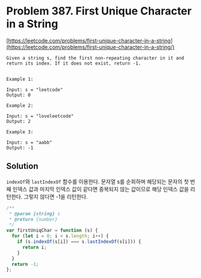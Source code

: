 # Problem 387. First Unique Character in a String

[https://leetcode.com/problems/first-unique-character-in-a-string](https://leetcode.com/problems/first-unique-character-in-a-string/)

```
Given a string s, find the first non-repeating character in it and return its index. If it does not exist, return -1.


Example 1:

Input: s = "leetcode"
Output: 0

Example 2:

Input: s = "loveleetcode"
Output: 2

Example 3:

Input: s = "aabb"
Output: -1
```

## Solution

`indexOf`와 `lastIndexOf` 함수를 이용한다. 문자열 s를 순회하며 해당되는 문자의 첫 번째 인덱스 값과 마지막 인덱스 값이 같다면 중복되지 않는 값이므로 해당 인덱스 값을 리턴한다. 그렇지 않다면 -1을 리턴한다.

```js
/**
 * @param {string} s
 * @return {number}
 */
var firstUniqChar = function (s) {
  for (let i = 0; i < s.length; i++) {
    if (s.indexOf(s[i]) === s.lastIndexOf(s[i])) {
      return i;
    }
  }
  return -1;
};
```
